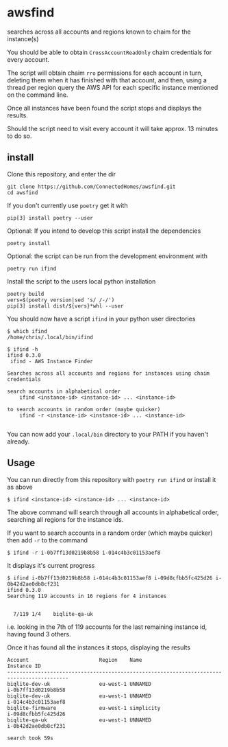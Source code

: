 # awsfind

searches across all accounts and regions known to chaim for the instance(s)

You should be able to obtain `CrossAccountReadOnly` chaim credentials for
every account.

The script will obtain chaim `rro` permissions for each account in turn,
deleting them when it has finished with that account, and then, using a
thread per region query the AWS API for each specific instance mentioned
on the command line.

Once all instances have been found the script stops and displays the
results.

Should the script need to visit every account it will take approx. 13
minutes to do so.

## install

Clone this repository, and enter the dir

```
git clone https://github.com/ConnectedHomes/awsfind.git
cd awsfind
```

If you don't currently use `poetry` get it with

```
pip[3] install poetry --user
```

Optional: If you intend to develop this script install the dependencies

```
poetry install
```

Optional: the script can be run from the development environment with

```
poetry run ifind
```

Install the script to the users local python installation

```
poetry build
vers=$(poetry version|sed 's/ /-/')
pip[3] install dist/${vers}*whl --user
```

You should now have a script `ifind` in your python user directories

```
$ which ifind
/home/chris/.local/bin/ifind

$ ifind -h
ifind 0.3.0
 ifind - AWS Instance Finder

Searches across all accounts and regions for instances using chaim credentials

search accounts in alphabetical order
    ifind <instance-id> <instance-id> ... <instance-id>

to search accounts in random order (maybe quicker)
    ifind -r <instance-id> <instance-id> ... <instance-id>


```

You can now add your `.local/bin` directory to your PATH if you haven't
already.

## Usage

You can run directly from this repository with `poetry run ifind` or
install it as above

```
$ ifind <instance-id> <instance-id> ... <instance-id>
```

The above command will search through all accounts in alphabetical order,
searching all regions for the instance ids.

If you want to search accounts in a random order (which maybe quicker)
then add `-r` to the command

```
$ ifind -r i-0b7ff13d0219b8b58 i-014c4b3c01153aef8
```


It displays it's current progress


```
$ ifind i-0b7ff13d0219b8b58 i-014c4b3c01153aef8 i-09d8cfbb5fc425d26 i-0b42d2ae0db8cf231
ifind 0.3.0
Searching 119 accounts in 16 regions for 4 instances


  7/119 1/4    biqlite-qa-uk
```

i.e. looking in the 7th of 119 accounts for the last remaining instance
id, having found 3 others.

Once it has found all the instances it stops, displaying the results

```
Account                       Region    Name                          Instance ID
------------------------------------------------------------------------------------------
biqlite-dev-uk                eu-west-1 UNNAMED                       i-0b7ff13d0219b8b58
biqlite-dev-uk                eu-west-1 UNNAMED                       i-014c4b3c01153aef8
biqlite-firmware              eu-west-1 simplicity                    i-09d8cfbb5fc425d26
biqlite-qa-uk                 eu-west-1 UNNAMED                       i-0b42d2ae0db8cf231

search took 59s
```
